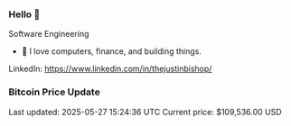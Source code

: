 ### Hello 🤙  

Software Engineering

- 🔭 I love computers, finance, and building things.
  
LinkedIn: https://www.linkedin.com/in/thejustinbishop/  














































































































































































































































































































































































































































































### Bitcoin Price Update
Last updated: 2025-05-27 15:24:36 UTC
Current price: $109,536.00 USD
